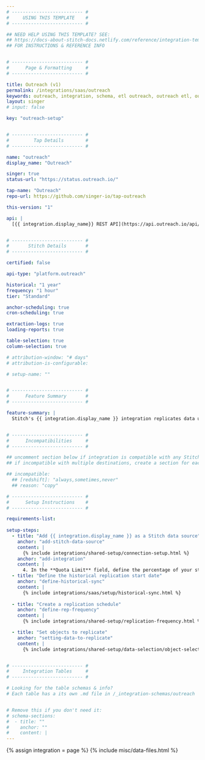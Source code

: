 ```yaml
---
# -------------------------- #
#     USING THIS TEMPLATE    #
# -------------------------- #

## NEED HELP USING THIS TEMPLATE? SEE:
## https://docs-about-stitch-docs.netlify.com/reference/integration-templates/saas/
## FOR INSTRUCTIONS & REFERENCE INFO


# -------------------------- #
#      Page & Formatting     #
# -------------------------- #

title: Outreach (v1)
permalink: /integrations/saas/outreach
keywords: outreach, integration, schema, etl outreach, outreach etl, outreach schema
layout: singer
# input: false

key: "outreach-setup"


# -------------------------- #
#         Tap Details        #
# -------------------------- #

name: "outreach"
display_name: "Outreach"

singer: true
status-url: "https://status.outreach.io/"

tap-name: "Outreach"
repo-url: https://github.com/singer-io/tap-outreach

this-version: "1"

api: |
  [{{ integration.display_name}} REST API](https://api.outreach.io/api/v2/docs){:target="new"}


# -------------------------- #
#       Stitch Details       #
# -------------------------- #

certified: false

api-type: "platform.outreach"

historical: "1 year"
frequency: "1 hour"
tier: "Standard"

anchor-scheduling: true
cron-scheduling: true

extraction-logs: true
loading-reports: true

table-selection: true
column-selection: true

# attribution-window: "# days"
# attribution-is-configurable: 

# setup-name: ""


# -------------------------- #
#      Feature Summary       #
# -------------------------- #

feature-summary: |
  Stitch's {{ integration.display_name }} integration replicates data using the {{ integration.api | flatify | strip }}. Refer to the [Schema](#schema) section for a list of objects available for replication.


# -------------------------- #
#      Incompatibilities     #
# -------------------------- #

## uncomment section below if integration is compatible with any Stitch destinations
## if incompatible with multiple destinations, create a section for each destination

## incompatible:
  ## [redshift]: "always,sometimes,never"
  ## reason: "copy" 

# -------------------------- #
#      Setup Instructions    #
# -------------------------- #

requirements-list:
  
setup-steps:
  - title: "Add {{ integration.display_name }} as a Stitch data source"
    anchor: "add-stitch-data-source"
    content: |
      {% include integrations/shared-setup/connection-setup.html %}
    anchor: "add-integration"
    content: |
      4. In the **Quota Limit** field, define the percentage of your standard {{ integration.display_name }} API quota Stitch is allowed to use. This is an optional field. Before you define the limit, refer to the [{{ integration.display_name }} API documentation](https://api.outreach.io/api/v2/docs#rate-limiting) to learn about your {{ integration.display_name }} rate limit.
  - title: "Define the historical replication start date"
    anchor: "define-historical-sync"
    content: |
      {% include integrations/saas/setup/historical-sync.html %}
  
  - title: "Create a replication schedule"
    anchor: "define-rep-frequency"
    content: |
      {% include integrations/shared-setup/replication-frequency.html %}

  - title: "Set objects to replicate"
    anchor: "setting-data-to-replicate"
    content: |
      {% include integrations/shared-setup/data-selection/object-selection.html %}


# -------------------------- #
#     Integration Tables     #
# -------------------------- #

# Looking for the table schemas & info?
# Each table has a its own .md file in /_integration-schemas/outreach


# Remove this if you don't need it:
# schema-sections:
#  - title: ""
#    anchor: ""
#    content: |
---
```

{% assign integration = page %}
{% include misc/data-files.html %}
